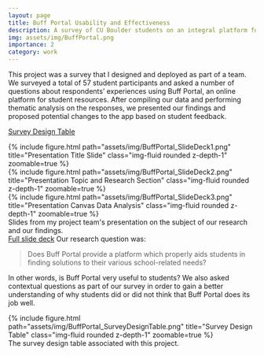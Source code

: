 ```yaml
---
layout: page
title: Buff Portal Usability and Effectiveness
description: A survey of CU Boulder students on an integral platform for student resources
img: assets/img/BuffPortal.png
importance: 2
category: work
---
```


This project was a survey that I designed and deployed as part of a team. We surveyed a total of 57 student participants and asked a number of questions about respondents’ experiences using Buff Portal, an online platform for student resources. After compiling our data and performing thematic analysis on the responses, we presented our findings and proposed potential changes to the app based on student feedback.

<a href="/assets/pdf/BuffPortal_SurveyDesignTable.pdf">Survey Design Table</a>

<div class="row">
    <div class="col-sm mt-3 mt-md-0">
        {% include figure.html path="assets/img/BuffPortal_SlideDeck1.png" title="Presentation Title Slide" class="img-fluid rounded z-depth-1" zoomable=true %}
    </div>
    <div class="col-sm mt-3 mt-md-0">
        {% include figure.html path="assets/img/BuffPortal_SlideDeck2.png" title="Presentation Topic and Research Section" class="img-fluid rounded z-depth-1" zoomable=true %}
    </div>
    <div class="col-sm mt-3 mt-md-0">
        {% include figure.html path="assets/img/BuffPortal_SlideDeck3.png" title="Presentation Canvas Data Analysis" class="img-fluid rounded z-depth-1" zoomable=true %}
    </div>
</div>
<div class="caption">
    Slides from my project team's presentation on the subject of our research and our findings. 
</div>
 <a href="/assets/pdf/BuffPortal_SurveyReportSlides.pdf">Full slide deck</a>
Our research question was:

> Does Buff Portal provide a platform which properly aids students in finding solutions to their various school-related needs?

In other words, is Buff Portal very useful to students? We also asked contextual questions as part of our survey in order to gain a better understanding of why students did or did not think that Buff Portal does its job well.

<div class="row">
    <div class="col-sm mt-3 mt-md-0">
        {% include figure.html path="assets/img/BuffPortal_SurveyDesignTable.png" title="Survey Design Table" class="img-fluid rounded z-depth-1" zoomable=true %}
    </div>
</div>
<div class="caption">
    The survey design table associated with this project.
</div>

